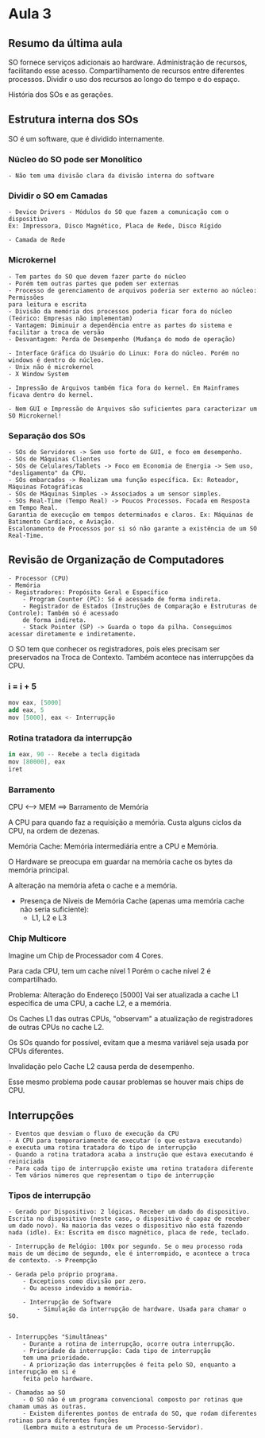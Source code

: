 # Aula 3

## Resumo da última aula
SO fornece serviços adicionais ao hardware.
Administração de recursos, facilitando esse acesso.
Compartilhamento de recursos entre diferentes processos.
Dividir o uso dos recursos ao longo do tempo e do espaço.

História dos SOs e as gerações.

## Estrutura interna dos SOs

SO é um software, que é dividido internamente.

### Núcleo do SO pode ser Monolítico

    - Não tem uma divisão clara da divisão interna do software

### Dividir o SO em Camadas

    - Device Drivers - Módulos do SO que fazem a comunicação com o dispositivo
    Ex: Impressora, Disco Magnético, Placa de Rede, Disco Rígido

    - Camada de Rede 
    
### Microkernel
    - Tem partes do SO que devem fazer parte do núcleo
    - Porém tem outras partes que podem ser externas    
    - Processo de gerenciamento de arquivos poderia ser externo ao núcleo: Permissões
    para leitura e escrita
    - Divisão da memória dos processos poderia ficar fora do núcleo (Teórico: Empresas não implementam)
    - Vantagem: Diminuir a dependência entre as partes do sistema e facilitar a troca de versão
    - Desvantagem: Perda de Desempenho (Mudança do modo de operação)

    - Interface Gráfica do Usuário do Linux: Fora do núcleo. Porém no windows é dentro do núcleo.
    - Unix não é microkernel
    - X Window System

    - Impressão de Arquivos também fica fora do kernel. Em Mainframes ficava dentro do kernel.
       
    - Nem GUI e Impressão de Arquivos são suficientes para caracterizar um SO Microkernel!

### Separação dos SOs 
    - SOs de Servidores -> Sem uso forte de GUI, e foco em desempenho.
    - SOs de Máquinas Clientes
    - SOs de Celulares/Tablets -> Foco em Economia de Energia -> Sem uso, "desligamento" da CPU.
    - SOs embarcados -> Realizam uma função específica. Ex: Roteador, Máquinas Fotográficas
    - SOs de Máquinas Simples -> Associados a um sensor simples.
    - SOs Real-Time (Tempo Real) -> Poucos Processos. Focada em Resposta em Tempo Real. 
    Garantia de execução em tempos determinados e claros. Ex: Máquinas de Batimento Cardíaco, e Aviação. 
    Escalonamento de Processos por si só não garante a existência de um SO Real-Time.

## Revisão de Organização de Computadores
    - Processor (CPU)        
    - Memória 
    - Registradores: Propósito Geral e Específico
        - Program Counter (PC): Só é acessado de forma indireta.
        - Registrador de Estados (Instruções de Comparação e Estruturas de Controle): Também só é acessado
        de forma indireta.
        - Stack Pointer (SP) -> Guarda o topo da pilha. Conseguimos acessar diretamente e indiretamente.

O SO tem que conhecer os registradores, pois eles precisam ser preservados na Troca de Contexto.
Também acontece nas interrupções da CPU.

### i = i + 5

```as
mov eax, [5000]
add eax, 5
mov [5000], eax <- Interrupção
```

### Rotina tratadora da interrupção 

```as
in eax, 90 -- Recebe a tecla digitada
mov [80000], eax
iret
```

### Barramento

CPU <--> MEM ==> Barramento de Memória

A CPU para quando faz a requisição a memória.
Custa alguns ciclos da CPU, na ordem de dezenas.

Memória Cache: Memória intermediária entre a CPU e Memória.

O Hardware se preocupa em guardar na memória cache os bytes da memória principal.

A alteração na memória afeta o cache e a memória.

- Presença de Níveis de Memória Cache (apenas uma memória cache não seria suficiente):
    - L1, L2 e L3

### Chip Multicore

Imagine um Chip de Processador com 4 Cores.

Para cada CPU, tem um cache nível 1
Porém o cache nível 2 é compartilhado.

Problema: Alteração do Endereço [5000]
Vai ser atualizada a cache L1 específica de uma CPU, a cache L2, e a memória.

Os Caches L1 das outras CPUs, "observam" a atualização de registradores de outras CPUs no cache L2.

Os SOs quando for possível, evitam que a mesma variável seja usada por CPUs diferentes.

Invalidação pelo Cache L2 causa perda de desempenho.

Esse mesmo problema pode causar problemas se houver mais chips de CPU.

## Interrupções
    - Eventos que desviam o fluxo de execução da CPU
    - A CPU para temporariamente de executar (o que estava executando)
    e executa uma rotina tratadora do tipo de interrupção
    - Quando a rotina tratadora acaba a instrução que estava executando é reiniciada
    - Para cada tipo de interrupção existe uma rotina tratadora diferente
    - Tem vários números que representam o tipo de interrupção

### Tipos de interrupção
    - Gerado por Dispositivo: 2 lógicas. Receber um dado do dispositivo. Escrita no dispositivo (neste caso, o dispositivo é capaz de receber um dado novo). Na maioria das vezes o dispositivo não está fazendo nada (idle). Ex: Escrita em disco magnético, placa de rede, teclado.

    - Interrupção de Relógio: 100x por segundo. Se o meu processo roda mais de um décimo de segundo, ele é interrompido, e acontece a troca de contexto. -> Preempção

    - Gerada pelo próprio programa. 
        - Exceptions como divisão por zero. 
        - Ou acesso indevido a memória.

        - Interrupção de Software
            - Simulação da interrupção de hardware. Usada para chamar o SO.


    - Interrupções "Simultâneas"
        - Durante a rotina de interrupção, ocorre outra interrupção.
        - Prioridade da interrupção: Cada tipo de interrupção 
        tem uma prioridade.
        - A priorização das interrupções é feita pelo SO, enquanto a interrupção em si é 
        feita pelo hardware.

    - Chamadas ao SO
        - O SO não é um programa convencional composto por rotinas que chamam umas as outras.
        - Existem diferentes pontos de entrada do SO, que rodam diferentes rotinas para diferentes funções
        (Lembra muito a estrutura de um Processo-Servidor).